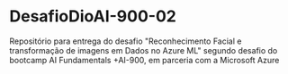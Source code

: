 # DesafioDioAI-900-02
Repositório para entrega do desafio "Reconhecimento Facial e transformação de imagens em Dados no Azure ML" segundo desafio do bootcamp AI Fundamentals +AI-900, em parceria com a Microsoft Azure
